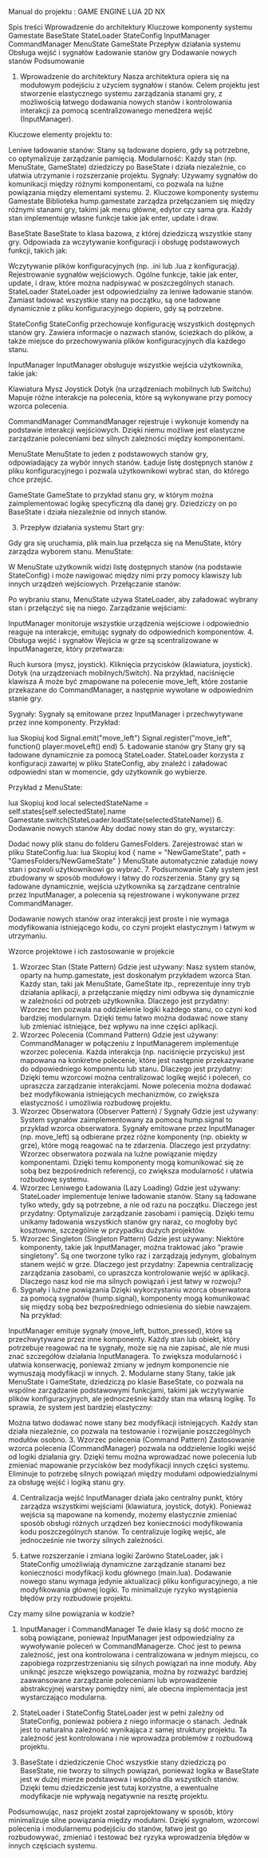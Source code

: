 Manual do projektu : GAME ENGINE LUA 2D NX

Spis treści
Wprowadzenie do architektury
Kluczowe komponenty systemu
Gamestate
BaseState
StateLoader
StateConfig
InputManager
CommandManager
MenuState
GameState
Przepływ działania systemu
Obsługa wejść i sygnałów
Ładowanie stanów gry
Dodawanie nowych stanów
Podsumowanie
1. Wprowadzenie do architektury
Nasza architektura opiera się na modułowym podejściu z użyciem sygnałów i stanów. Celem projektu jest stworzenie elastycznego systemu zarządzania stanami gry, z możliwością łatwego dodawania nowych stanów i kontrolowania interakcji za pomocą scentralizowanego menedżera wejść (InputManager).

Kluczowe elementy projektu to:

Leniwe ładowanie stanów: Stany są ładowane dopiero, gdy są potrzebne, co optymalizuje zarządzanie pamięcią.
Modularność: Każdy stan (np. MenuState, GameState) dziedziczy po BaseState i działa niezależnie, co ułatwia utrzymanie i rozszerzanie projektu.
Sygnały: Używamy sygnałów do komunikacji między różnymi komponentami, co pozwala na luźne powiązania między elementami systemu.
2. Kluczowe komponenty systemu
Gamestate
Biblioteka hump.gamestate zarządza przełączaniem się między różnymi stanami gry, takimi jak menu główne, edytor czy sama gra. Każdy stan implementuje własne funkcje takie jak enter, update i draw.

BaseState
BaseState to klasa bazowa, z której dziedziczą wszystkie stany gry. Odpowiada za wczytywanie konfiguracji i obsługę podstawowych funkcji, takich jak:

Wczytywanie plików konfiguracyjnych (np. .ini lub .lua z konfiguracją).
Rejestrowanie sygnałów wejściowych.
Ogólne funkcje, takie jak enter, update, i draw, które można nadpisywać w poszczególnych stanach.
StateLoader
StateLoader jest odpowiedzialny za leniwe ładowanie stanów. Zamiast ładować wszystkie stany na początku, są one ładowane dynamicznie z pliku konfiguracyjnego dopiero, gdy są potrzebne.

StateConfig
StateConfig przechowuje konfigurację wszystkich dostępnych stanów gry. Zawiera informacje o nazwach stanów, ścieżkach do plików, a także miejsce do przechowywania plików konfiguracyjnych dla każdego stanu.

InputManager
InputManager obsługuje wszystkie wejścia użytkownika, takie jak:

Klawiatura
Mysz
Joystick
Dotyk (na urządzeniach mobilnych lub Switchu)
Mapuje różne interakcje na polecenia, które są wykonywane przy pomocy wzorca polecenia.

CommandManager
CommandManager rejestruje i wykonuje komendy na podstawie interakcji wejściowych. Dzięki niemu możliwe jest elastyczne zarządzanie poleceniami bez silnych zależności między komponentami.

MenuState
MenuState to jeden z podstawowych stanów gry, odpowiadający za wybór innych stanów. Ładuje listę dostępnych stanów z pliku konfiguracyjnego i pozwala użytkownikowi wybrać stan, do którego chce przejść.

GameState
GameState to przykład stanu gry, w którym można zaimplementować logikę specyficzną dla danej gry. Dziedziczy on po BaseState i działa niezależnie od innych stanów.

3. Przepływ działania systemu
Start gry:

Gdy gra się uruchamia, plik main.lua przełącza się na MenuState, który zarządza wyborem stanu.
MenuState:

W MenuState użytkownik widzi listę dostępnych stanów (na podstawie StateConfig) i może nawigować między nimi przy pomocy klawiszy lub innych urządzeń wejściowych.
Przełączanie stanów:

Po wybraniu stanu, MenuState używa StateLoader, aby załadować wybrany stan i przełączyć się na niego.
Zarządzanie wejściami:

InputManager monitoruje wszystkie urządzenia wejściowe i odpowiednio reaguje na interakcje, emitując sygnały do odpowiednich komponentów.
4. Obsługa wejść i sygnałów
Wejścia w grze są scentralizowane w InputManagerze, który przetwarza:

Ruch kursora (mysz, joystick).
Kliknięcia przycisków (klawiatura, joystick).
Dotyk (na urządzeniach mobilnych/Switch).
Na przykład, naciśnięcie klawisza A może być zmapowane na polecenie move_left, które zostanie przekazane do CommandManager, a następnie wywołane w odpowiednim stanie gry.

Sygnały:
Sygnały są emitowane przez InputManager i przechwytywane przez inne komponenty. Przykład:

lua
Skopiuj kod
Signal.emit("move_left")
Signal.register("move_left", function() player:moveLeft() end)
5. Ładowanie stanów gry
Stany gry są ładowane dynamicznie za pomocą StateLoader. StateLoader korzysta z konfiguracji zawartej w pliku StateConfig, aby znaleźć i załadować odpowiedni stan w momencie, gdy użytkownik go wybierze.

Przykład z MenuState:

lua
Skopiuj kod
local selectedStateName = self.states[self.selectedState].name
Gamestate.switch(StateLoader.loadState(selectedStateName))
6. Dodawanie nowych stanów
Aby dodać nowy stan do gry, wystarczy:

Dodać nowy plik stanu do folderu GamesFolders.
Zarejestrować stan w pliku StateConfig.lua:
lua
Skopiuj kod
{ name = "NewGameState", path = "GamesFolders/NewGameState" }
MenuState automatycznie załaduje nowy stan i pozwoli użytkownikowi go wybrać.
7. Podsumowanie
Cały system jest zbudowany w sposób modułowy i łatwy do rozszerzenia. Stany gry są ładowane dynamicznie, wejścia użytkownika są zarządzane centralnie przez InputManager, a polecenia są rejestrowane i wykonywane przez CommandManager.

Dodawanie nowych stanów oraz interakcji jest proste i nie wymaga modyfikowania istniejącego kodu, co czyni projekt elastycznym i łatwym w utrzymaniu.


Wzorce projektowe i ich zastosowanie w projekcie
1. Wzorzec Stan (State Pattern)
Gdzie jest używany: Nasz system stanów, oparty na hump.gamestate, jest doskonałym przykładem wzorca Stan. Każdy stan, taki jak MenuState, GameState itp., reprezentuje inny tryb działania aplikacji, a przełączanie między nimi odbywa się dynamicznie w zależności od potrzeb użytkownika.
Dlaczego jest przydatny: Wzorzec ten pozwala na oddzielenie logiki każdego stanu, co czyni kod bardziej modularnym. Dzięki temu łatwo można dodawać nowe stany lub zmieniać istniejące, bez wpływu na inne części aplikacji.
2. Wzorzec Polecenia (Command Pattern)
Gdzie jest używany: CommandManager w połączeniu z InputManagerem implementuje wzorzec polecenia. Każda interakcja (np. naciśnięcie przycisku) jest mapowana na konkretne polecenie, które jest następnie przekazywane do odpowiedniego komponentu lub stanu.
Dlaczego jest przydatny: Dzięki temu wzorcowi można centralizować logikę wejść i poleceń, co upraszcza zarządzanie interakcjami. Nowe polecenia można dodawać bez modyfikowania istniejących mechanizmów, co zwiększa elastyczność i umożliwia rozbudowę projektu.
3. Wzorzec Obserwatora (Observer Pattern) / Sygnały
Gdzie jest używany: System sygnałów zaimplementowany za pomocą hump.signal to przykład wzorca obserwatora. Sygnały emitowane przez InputManager (np. move_left) są odbierane przez różne komponenty (np. obiekty w grze), które mogą reagować na te zdarzenia.
Dlaczego jest przydatny: Wzorzec obserwatora pozwala na luźne powiązanie między komponentami. Dzięki temu komponenty mogą komunikować się ze sobą bez bezpośrednich referencji, co zwiększa modularność i ułatwia rozbudowę systemu.
4. Wzorzec Leniwego Ładowania (Lazy Loading)
Gdzie jest używany: StateLoader implementuje leniwe ładowanie stanów. Stany są ładowane tylko wtedy, gdy są potrzebne, a nie od razu na początku.
Dlaczego jest przydatny: Optymalizuje zarządzanie zasobami i pamięcią. Dzięki temu unikamy ładowania wszystkich stanów gry naraz, co mogłoby być kosztowne, szczególnie w przypadku dużych projektów.
5. Wzorzec Singleton (Singleton Pattern)
Gdzie jest używany: Niektóre komponenty, takie jak InputManager, można traktować jako "prawie singletony". Są one tworzone tylko raz i zarządzają jedynym, globalnym stanem wejść w grze.
Dlaczego jest przydatny: Zapewnia centralizację zarządzania zasobami, co upraszcza kontrolowanie wejść w aplikacji.
Dlaczego nasz kod nie ma silnych powiązań i jest łatwy w rozwoju?
1. Sygnały i luźne powiązania
Dzięki wykorzystaniu wzorca obserwatora za pomocą sygnałów (hump.signal), komponenty mogą komunikować się między sobą bez bezpośredniego odniesienia do siebie nawzajem. Na przykład:

InputManager emituje sygnały (move_left, button_pressed), które są przechwytywane przez inne komponenty.
Każdy stan lub obiekt, który potrzebuje reagować na te sygnały, może się na nie zapisać, ale nie musi znać szczegółów działania InputManagera. To zwiększa modularność i ułatwia konserwację, ponieważ zmiany w jednym komponencie nie wymuszają modyfikacji w innych.
2. Modularne stany
Stany, takie jak MenuState i GameState, dziedziczą po klasie BaseState, co pozwala na wspólne zarządzanie podstawowymi funkcjami, takimi jak wczytywanie plików konfiguracyjnych, ale jednocześnie każdy stan ma własną logikę. To sprawia, że system jest bardziej elastyczny:

Można łatwo dodawać nowe stany bez modyfikacji istniejących.
Każdy stan działa niezależnie, co pozwala na testowanie i rozwijanie poszczególnych modułów osobno.
3. Wzorzec polecenia (Command Pattern)
Zastosowanie wzorca polecenia (CommandManager) pozwala na oddzielenie logiki wejść od logiki działania gry. Dzięki temu można wprowadzać nowe polecenia lub zmieniać mapowanie przycisków bez modyfikacji innych części systemu. Eliminuje to potrzebę silnych powiązań między modułami odpowiedzialnymi za obsługę wejść i logiką stanu gry.

4. Centralizacja wejść
InputManager działa jako centralny punkt, który zarządza wszystkimi wejściami (klawiatura, joystick, dotyk). Ponieważ wejścia są mapowane na komendy, możemy elastycznie zmieniać sposób obsługi różnych urządzeń bez konieczności modyfikowania kodu poszczególnych stanów. To centralizuje logikę wejść, ale jednocześnie nie tworzy silnych zależności.

5. Łatwe rozszerzanie i zmiana logiki
Zarówno StateLoader, jak i StateConfig umożliwiają dynamiczne zarządzanie stanami bez konieczności modyfikacji kodu głównego (main.lua). Dodawanie nowego stanu wymaga jedynie aktualizacji pliku konfiguracyjnego, a nie modyfikowania głównej logiki. To minimalizuje ryzyko wystąpienia błędów przy rozbudowie projektu.

Czy mamy silne powiązania w kodzie?
1. InputManager i CommandManager
Te dwie klasy są dość mocno ze sobą powiązane, ponieważ InputManager jest odpowiedzialny za wywoływanie poleceń w CommandManagerze. Choć jest to pewna zależność, jest ona kontrolowana i centralizowana w jednym miejscu, co zapobiega rozprzestrzenianiu się silnych powiązań na inne moduły. Aby uniknąć jeszcze większego powiązania, można by rozważyć bardziej zaawansowane zarządzanie poleceniami lub wprowadzenie abstrakcyjnej warstwy pomiędzy nimi, ale obecna implementacja jest wystarczająco modularna.

2. StateLoader i StateConfig
StateLoader jest w pełni zależny od StateConfig, ponieważ pobiera z niego informacje o stanach. Jednak jest to naturalna zależność wynikająca z samej struktury projektu. Ta zależność jest kontrolowana i nie wprowadza problemów z rozbudową projektu.

3. BaseState i dziedziczenie
Choć wszystkie stany dziedziczą po BaseState, nie tworzy to silnych powiązań, ponieważ logika w BaseState jest w dużej mierze podstawowa i wspólna dla wszystkich stanów. Dzięki temu dziedziczenie jest tutaj korzystne, a ewentualne modyfikacje nie wpływają negatywnie na resztę projektu.

Podsumowując, nasz projekt został zaprojektowany w sposób, który minimalizuje silne powiązania między modułami. Dzięki sygnałom, wzorcowi polecenia i modularnemu podejściu do stanów, łatwo jest go rozbudowywać, zmieniać i testować bez ryzyka wprowadzenia błędów w innych częściach systemu.
